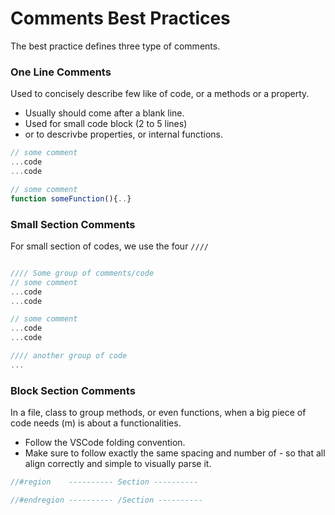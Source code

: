 # Comments Best Practices

The best practice defines three type of comments. 

### One Line Comments

Used to concisely describe few like of code, or a methods or a property. 

- Usually should come after a blank line. 
- Used for small code block (2 to 5 lines)
- or to descrivbe properties, or internal functions.

```ts
// some comment
...code
...code 

// some comment
function someFunction(){..}
```

### Small Section Comments

For small section of codes, we use the four `////` 

```ts

//// Some group of comments/code
// some comment
...code 
...code 

// some comment 
...code 
...code 

//// another group of code
...
```



### Block Section Comments

In a file, class to group methods, or even functions, when a big piece of code needs (m) is about a functionalities. 

- Follow the VSCode folding convention.
- Make sure to follow exactly the same spacing and number of - so that all align correctly and simple to visually parse it. 

```ts
//#region    ---------- Section ---------- 

//#endregion ---------- /Section ---------- 
```